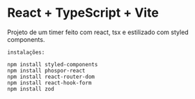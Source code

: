 # React + TypeScript + Vite
Projeto de um timer feito com react, tsx e estilizado com styled components.

`instalações:`
````
npm install styled-components
npm install phospor-react 
npm install react-router-dom
npm install react-hook-form
npm install zod
````